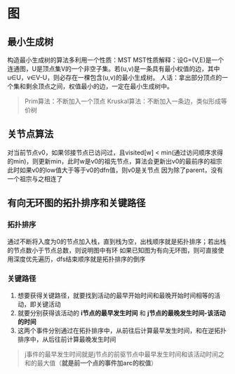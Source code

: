 
# 图 

## 最小生成树
构造最小生成树的算法多利用一个性质：MST
    MST性质解释：设G=(V,E)是一个连通图，U是顶点集V的一个非空子集。若(u,v)是一条具有最小权值的边，其中u∈U，v∈V-U，则必存在一棵包含(u,v)的最小生成树。
    人话：拿出部分顶点的一个集和剩余顶点之间，权值最小的边，一定在最小生成树中。

> Prim算法：不断加入一个顶点
> Kruskal算法：不断加入一条边，类似形成等价树

## 关节点算法

对当前节点v0，如果邻接节点已访问过，且visited[w] < min(通过访问顺序求得的min)，则更新min，此时w是v0的祖先节点，算法会更新出v0的最前序的祖宗
此时如果v0的low值大于等于v0的dfn值，则v0是关节点
因为除了parent，没有一个祖宗与之相连了

## 有向无环图的拓扑排序和关键路径

### 拓扑排序
通过不断将入度为0的节点加入栈，直到栈为空，出栈顺序就是拓扑排序；若出栈的节点数小于节点总数，则说明图中有环
如果已知图为有向无环图，则可直接使用深度优先遍历，dfs结束顺序就是拓扑排序的倒序

### 关键路径
1. 想要获得关键路径，就要找到活动的最早开始时间和最晚开始时间相等的活动，即关键活动
2. 就要分别获得该活动的 **i节点的最早发生时间** 和 **j节点的最晚发生时间-该活动的时间** 
3. 这两个事件分别通过在拓扑排序中，从前往后计算最早发生时间，和在逆拓扑排序中，从后往前计算最晚发生时间
> j事件的最早发生时间就是j节点的前驱节点中最早发生时间和该活动时间之和的最大值（**就是前一个点的事件加arc的权值**）
